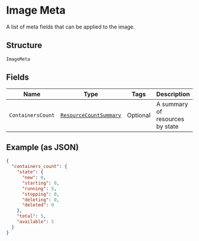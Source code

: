 
# Image Meta

A list of meta fields that can be applied to the image.

## Structure

`ImageMeta`

## Fields

| Name | Type | Tags | Description |
|  --- | --- | --- | --- |
| `ContainersCount` | [`ResourceCountSummary`](../../doc/models/resource-count-summary.md) | Optional | A summary of resources by state |

## Example (as JSON)

```json
{
  "containers_count": {
    "state": {
      "new": 0,
      "starting": 0,
      "running": 5,
      "stopping": 0,
      "deleting": 0,
      "deleted": 0
    },
    "total": 5,
    "available": 5
  }
}
```

